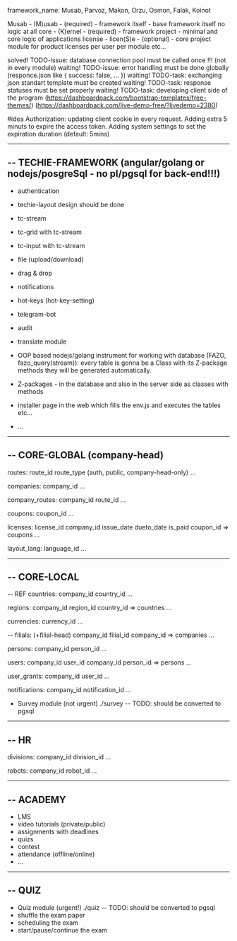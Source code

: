 framework_name: Musab, Parvoz, Makon, Orzu, Osmon, Falak, Koinot

Musab - (M)usab - (required) - framework itself - base framework itself no logic at all
core - (K)ernel - (required) - framework project - minimal and core logic of applications
license - licen(S)e - (optional) - core project module for product licenses per user per module etc...

solved! TODO-issue: database connection pool must be called once !!! (not in every module)
waiting! TODO-issue: error handling must be done globally (responce.json like { success: false, ... })
waiting! TODO-task: exchanging json standart template must be created
waiting! TODO-task: response statuses must be set properly
waiting! TODO-task: developing client side of the program
(https://dashboardpack.com/bootstrap-templates/free-themes/)
(https://dashboardpack.com/live-demo-free/?livedemo=2380)

#idea
Authorization:
  updating client cookie in every request.
  Adding extra 5 minuts to expire the access token.
  Adding system settings to set the expiration duration (default: 5mins)

---

## -- TECHIE-FRAMEWORK (angular/golang or nodejs/posgreSql - no pl/pgsql for back-end!!!)
- authentication

- techie-layout design should be done
- tc-stream
- tc-grid with tc-stream
- tc-input with tc-stream
- file (upload/download)
- drag & drop
- notifications
- hot-keys (hot-key-setting)
- telegram-bot
- audit
- translate module
- OOP based nodejs/golang instrument for working with database (FAZO, fazo_query(stream)):
  every table is gonna be a Class with its Z-package methods
  they will be generated automatically.
- Z-packages - in the database and also in the server side as classes with methods
- installer page in the web which fills the env.js and executes the tables etc...
- ...

---

## -- CORE-GLOBAL (company-head)

routes:
route_id
route_type (auth, public, company-head-only)
...

companies:
company_id
...

company_routes:
company_id
route_id
...

coupons:
coupon_id
...

licenses:
license_id
company_id
issue_date
dueto_date
is_paid
coupon_id => coupons
...

layout_lang:
language_id
...

---

## -- CORE-LOCAL

-- REF
countries:
company_id
country_id
...

regions:
company_id
region_id
country_id => countries
...

currencies:
currency_id
...

--
filials: (+filial-head)
company_id
filial_id
company_id => companies
...

persons:
company_id
person_id
...

users:
company_id
user_id
company_id
person_id => persons
...

user_grants:
company_id
user_id
...

notifications:
company_id
notification_id
...

- Survey module (not urgent)
  ./survey -- TODO: should be converted to pgsql

---

## -- HR

divisions:
company_id
division_id
...

robots:
company_id
robot_id
...

---

## -- ACADEMY

- LMS
- video tutorials (private/public)
- assignments with deadlines
- quizs
- contest
- attendance (offline/online)
- ...

---

## -- QUIZ

- Quiz module (urgent!)
  ./quiz -- TODO: should be converted to pgsql
- shuffle the exam paper
- scheduling the exam
- start/pause/continue the exam
